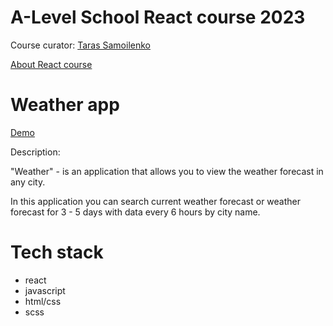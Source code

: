 # A-Level School React course 2023
Course curator: [Taras Samoilenko](https://github.com/cos1715)

 [About React course](https://a-level.com.ua/courses/front-end-online/)
# Weather app
[Demo](https://weather-ob0pwvesu-iren-15.vercel.app/) 

Description: 

"Weather" - is an application that allows you to view the weather forecast in any city.

In this application you can search current weather forecast or 
weather forecast for 3 - 5 days with data every 6 hours by city name.
# Tech stack
- react
- javascript
- html/css
- scss
